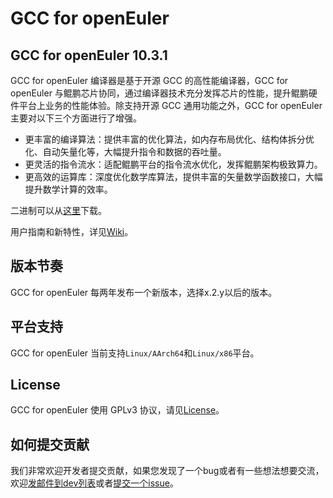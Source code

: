 # GCC for openEuler

## GCC for openEuler 10.3.1

GCC for openEuler 编译器是基于开源 GCC 的高性能编译器，GCC for openEuler 与鲲鹏芯片协同，通过编译器技术充分发挥芯片的性能，提升鲲鹏硬件平台上业务的性能体验。除支持开源 GCC 通用功能之外，GCC for openEuler 主要对以下三个方面进行了增强。

- 更丰富的编译算法：提供丰富的优化算法，如内存布局优化、结构体拆分优化、自动矢量化等，大幅提升指令和数据的吞吐量。
- 更灵活的指令流水：适配鲲鹏平台的指令流水优化，发挥鲲鹏架构极致算力。
- 更高效的运算库：深度优化数学库算法，提供丰富的矢量数学函数接口，大幅提升数学计算的效率。

二进制可以从[这里](https://www.hikunpeng.com/developer/devkit/compiler/gcc)下载。

用户指南和新特性，详见[Wiki](https://support.huaweicloud.com/ug-hgcc-kunpengdevps/kunpenghgcc_06_0001.html)。

## 版本节奏

GCC for openEuler 每两年发布一个新版本，选择x.2.y以后的版本。

## 平台支持

GCC for openEuler 当前支持`Linux/AArch64`和`Linux/x86`平台。

## License

GCC for openEuler 使用 GPLv3 协议，请见[License](https://gitee.com/openeuler/gcc/blob/master/COPYING3)。

## 如何提交贡献

我们非常欢迎开发者提交贡献，如果您发现了一个bug或者有一些想法想要交流，欢迎[发邮件到dev列表](https://www.openeuler.org/zh/community/mailing-list/)或者[提交一个issue](https://gitee.com/openeuler/gcc/issues)。